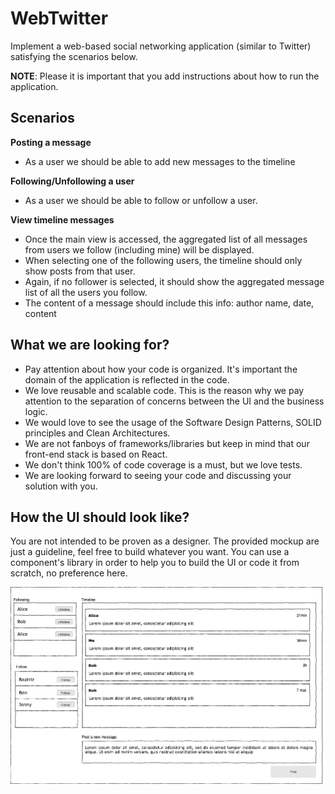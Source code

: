 WebTwitter
========================
  
Implement a web-based social networking application (similar to Twitter) satisfying the scenarios below.

**NOTE**: Please it is important that you add instructions about how to run the application.
 
 
<h2>Scenarios</h2> 

**Posting a message**
-  As a user we should be able to add new messages to the timeline 

**Following/Unfollowing a user**
- As a user we should be able to follow or unfollow a user.

**View timeline messages** 
-  Once the main view is accessed, the aggregated list of all messages from users we follow (including mine) will be displayed.
-  When selecting one of the following users, the timeline should only show posts from that user.
-  Again, if no follower is selected, it should show the aggregated message list of all the users you follow.
-  The content of a message should include this info: author name, date, content


<h2>What we are looking for?</h2>
 
* Pay attention about how your code is organized. It's important the domain of the application is reflected in the code.
* We love reusable and scalable code. This is the reason why we pay attention to the separation of concerns between the UI and the business logic.
* We would love to see the usage of the Software Design Patterns, SOLID principles and Clean Architectures.
* We are not fanboys of frameworks/libraries but keep in mind that our front-end stack is based on React.
* We don't think 100% of code coverage is a must, but we love tests.
* We are looking forward to seeing your code and discussing your solution with you.

<h2>How the UI should look like?</h2>

You are not intended to be proven as a designer. The provided mockup are just a guideline, feel free to build whatever you want. You can use a component's library in order to help you to build the UI or code it from scratch, no preference here.


![View the wall](resources/wireframe.png)
 
 
 

